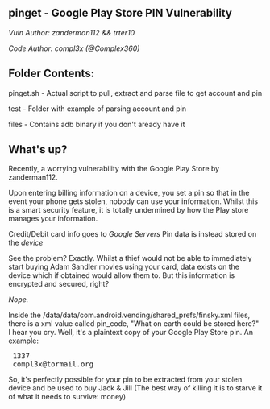 pinget - Google Play Store PIN Vulnerability
----------------------------------------------

*Vuln Author: zanderman112 && trter10*

*Code Author: compl3x (@Complex360)*

Folder Contents:
----------------------------------------------
pinget.sh - Actual script to pull, extract and parse file to get account and pin

test - Folder with example of parsing account and pin

files - Contains adb binary if you don't aready have it


What's up?
----------------------------------------------

Recently, a worrying vulnerability with the Google Play Store by zanderman112.

Upon entering billing information on a device, you set a pin so that in the event your phone gets stolen, nobody can use your information. Whilst this is a smart security feature, it is totally undermined by how the Play store manages your information.

Credit/Debit card info goes to *Google Servers*
Pin data is instead stored on the *device*

See the problem? Exactly. Whilst a thief would not be able to immediately start buying Adam Sandler movies using your card, data exists on the device which if obtained would allow them to. But this information is encrypted and secured, right?

*Nope.*

Inside the /data/data/com.android.vending/shared_prefs/finsky.xml files, there is a xml value called pin_code, "What on earth could be stored here?" I hear you cry. Well, it's a plaintext copy of your Google Play Store pin. An example:

<pre>
 <string name="pin_code">1337</string>
 <string name="account">compl3x@tormail.org</string>
</pre>

So, it's perfectly possible for your pin to be extracted from your stolen device and be used to buy Jack & Jill (The best way of killing it is to starve it of what it needs to survive: money)


